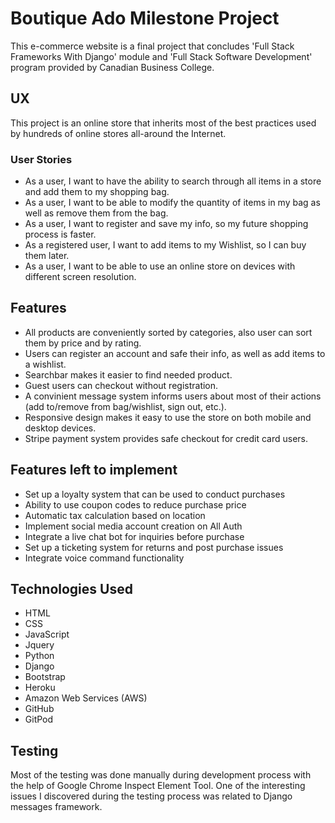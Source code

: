 # Boutique Ado Milestone Project

This e-commerce website is a final project that concludes 'Full Stack Frameworks With Django' module and 'Full Stack Software Development' program provided by Canadian Business College.

## UX

This project is an online store that inherits most of the best practices used by hundreds of online stores all-around the Internet.

### User Stories

- As a user, I want to have the ability to search through all items in a store and add them to my shopping bag.
- As a user, I want to be able to modify the quantity of items in my bag as well as remove them from the bag.
- As a user, I want to register and save my info, so my future shopping process is faster.
- As a registered user, I want to add items to my Wishlist, so I can buy them later.
- As a user, I want to be able to use an online store on devices with different screen resolution.

## Features

- All products are conveniently sorted by categories, also user can sort them by price and by rating.
- Users can register an account and safe their info, as well as add items to a wishlist.
- Searchbar makes it easier to find needed product.
- Guest users can checkout without registration.
- A convinient message system informs users about most of their actions (add to/remove from bag/wishlist, sign out, etc.).
- Responsive design makes it easy to use the store on both mobile and desktop devices.
- Stripe payment system provides safe checkout for credit card users.

## Features left to implement

- Set up a loyalty system that can be used to conduct purchases
- Ability to use coupon codes to reduce purchase price
- Automatic tax calculation based on location
- Implement social media account creation on All Auth
- Integrate a live chat bot for inquiries before purchase
- Set up a ticketing system for returns and post purchase issues
- Integrate voice command functionality

## Technologies Used
- HTML
- CSS
- JavaScript
- Jquery
- Python
- Django
- Bootstrap
- Heroku
- Amazon Web Services (AWS) 
- GitHub
- GitPod

## Testing

Most of the testing was done manually during development process with the help of Google Chrome Inspect Element Tool.
One of the interesting issues I discovered during the testing process was related to Django messages framework.

